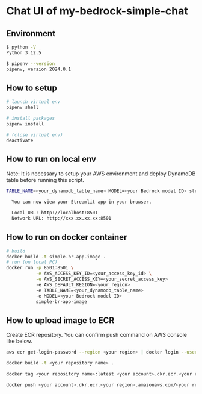 # Chat UI of my-bedrock-simple-chat

## Environment

```bash
$ python -V
Python 3.12.5

$ pipenv --version
pipenv, version 2024.0.1
```

## How to setup

```bash
# launch virtual env
pipenv shell

# install packages
pipenv install

# (close virtual env)
deactivate
```

## How to run on local env

Note:
It is necessary to setup your AWS environment and deploy DynamoDB table before running this script.

```bash
TABLE_NAME=<your_dynamodb_table_name> MODEL=<your Bedrock model ID> streamlit run run.py

  You can now view your Streamlit app in your browser.

  Local URL: http://localhost:8501
  Network URL: http://xxx.xx.xx.xx:8501
```

## How to run on docker container

```bash
# build
docker build -t simple-br-app-image .
# run (on local PC)
docker run -p 8501:8501 \
           -e AWS_ACCESS_KEY_ID=<your_access_key_id> \
           -e AWS_SECRET_ACCESS_KEY=<your_secret_access_key>
           -e AWS_DEFAULT_REGION=<your_region>
           -e TABLE_NAME=<your_dynamodb_table_name>
           -e MODEL=<your Bedrock model ID>
           simple-br-app-image
```

## How to upload image to ECR

Create ECR repository.
You can confirm push command on AWS console like below.

```bash
aws ecr get-login-password --region <your region> | docker login --username AWS --password-stdin <your account>.dkr.ecr.<your region>.amazonaws.com

docker build -t <your repository name> .

docker tag <your repository name>:latest <your account>.dkr.ecr.<your region>.amazonaws.com/<your repository name>:latest

docker push <your account>.dkr.ecr.<your region>.amazonaws.com/<your repository name>:latest
```
